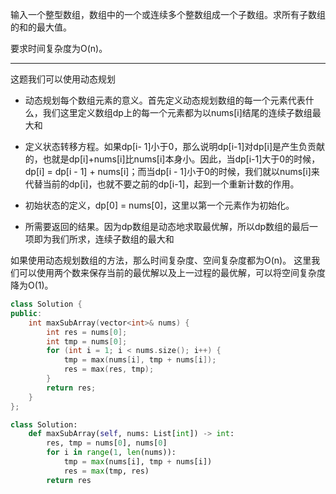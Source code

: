 输入一个整型数组，数组中的一个或连续多个整数组成一个子数组。求所有子数组的和的最大值。

要求时间复杂度为O(n)。

---

这题我们可以使用动态规划

- 动态规划每个数组元素的意义。首先定义动态规划数组的每一个元素代表什么，我们这里定义数组dp上的每一个元素都为以nums[i]结尾的连续子数组最大和

- 定义状态转移方程。如果dp[i-  1]小于0，那么说明dp[i-1]对dp[i]是产生负贡献的，也就是dp[i]+nums[i]比nums[i]本身小。因此，当dp[i-1]大于0的时候，dp[i] = dp[i - 1] + nums[i]；而当dp[i - 1]小于0的时候，我们就以nums[i]来代替当前的dp[i]，也就不要之前的dp[i-1]，起到一个重新计数的作用。

- 初始状态的定义，dp[0] = nums[0]，这里以第一个元素作为初始化。

- 所需要返回的结果。因为dp数组是动态地求取最优解，所以dp数组的最后一项即为我们所求，连续子数组的最大和

如果使用动态规划数组的方法，那么时间复杂度、空间复杂度都为O(n)。
这里我们可以使用两个数来保存当前的最优解以及上一过程的最优解，可以将空间复杂度降为O(1)。

```cpp
class Solution {
public:
    int maxSubArray(vector<int>& nums) {
        int res = nums[0];
        int tmp = nums[0];
        for (int i = 1; i < nums.size(); i++) {
            tmp = max(nums[i], tmp + nums[i]);
            res = max(res, tmp);
        }
        return res;
    }
};
```



```python
class Solution:
    def maxSubArray(self, nums: List[int]) -> int:
        res, tmp = nums[0], nums[0]
        for i in range(1, len(nums)):
            tmp = max(nums[i], tmp + nums[i])
            res = max(tmp, res)
        return res
```

